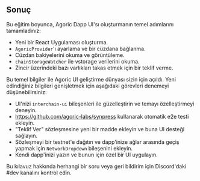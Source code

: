 ## Sonuç

Bu eğitim boyunca, Agoric Dapp UI'sı oluşturmanın temel adımlarını tamamladınız:

- Yeni bir React Uygulaması oluşturma.
- `AgoricProvider`'ı ayarlama ve bir cüzdana bağlanma.
- Cüzdan bakiyelerini okuma ve görüntüleme.
- `chainStorageWatcher` ile vstorage verilerini okuma.
- Zincir üzerindeki bazı varlıkları takas etmek için bir teklif verme.

Bu temel bilgiler ile Agoric UI geliştirme dünyası sizin için açıldı. Yeni edindiğiniz bilgileri genişletmek için aşağıdaki görevleri denemeyi düşünebilirsiniz:

- UI'nizi `interchain-ui` bileşenleri ile güzelleştirin ve temayı özelleştirmeyi deneyin.
- https://github.com/agoric-labs/synpress kullanarak otomatik e2e testi ekleyin.
- "Teklif Ver" sözleşmesine yeni bir madde ekleyin ve buna UI desteği sağlayın.
- Sözleşmeyi bir testnet'e dağıtın ve dapp'inize ağlar arasında geçiş yapmak için `NetworkDropdown` bileşenini ekleyin.
- Kendi dapp'inizi yazın ve bunun için özel bir UI uygulayın.

Bu kılavuz hakkında herhangi bir soru veya geri bildirim için Discord'daki #dev kanalını kontrol edin.